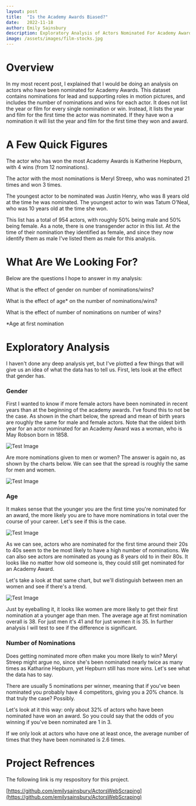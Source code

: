 ```yaml
---
layout: post
title:  "Is the Academy Awards Biased?"
date:   2022-11-18
author: Emily Sainsbury
description: Exploratory Analysis of Actors Nominated For Academy Awards
image: /assets/images/film-stocks.jpg
---
```


# Overview

In my most recent post, I explained that I would be doing an analysis on actors who have been nominated for Academy Awards. This dataset contains nominations for lead and supporting roles in motion pictures, and includes the number of nominations and wins for each actor. It does not list the year or film for every single nomination or win. Instead, it lists the year and film for the first time the actor was nominated. If they have won a nomination it will list the year and film for the first time they won and award. 

# A Few Quick Figures

The actor who has won the most Academy Awards is Katherine Hepburn, with 4 wins (from 12 nominations). 

The actor with the most nominations is Meryl Streep, who was nominated 21 times and won 3 times. 

The youngest actor to be nominated was Justin Henry, who was 8 years old at the time he was nominated. The youngest actor to win was Tatum O'Neal, who was 10 years old at the time she won.

This list has a total of 954 actors, with roughly 50% being male and 50% being female. As a note, there is one transgender actor in this list. At the time of their nomination they identified as female, and since they now identify them as male I've listed them as male for this analysis. 

# What Are We Looking For?
Below are the questions I hope to answer in my analysis:

What is the effect of gender on number of nominations/wins?

What is the effect of age* on the number of nominations/wins?

What is the effect of number of nominations on number of wins?

*Age at first nomination 

# Exploratory Analysis

I haven't done any deep analysis yet, but I've plotted a few things that will give us an idea of what the data has to tell us. First, lets look at the effect that gender has. 

### Gender

First I wanted to know if more female actors have been nominated in recent years than at the beginning of the academy awards. I've found this to not be the case. As shown in the chart below, the spread and mean of birth years are roughly the same for male and female actors. Note that the oldest birth year for an actor nominated for an Academy Award was a woman, who is May Robson born in 1858. 

![Test Image](https://raw.githubusercontent.com/emilysainsbury/stat386-projects/main/assets/images/genderVBirthYear.png)

Are more nominations given to men or women? The answer is again no, as shown by the charts below. We can see that the spread is roughly the same for men and women.

![Test Image](https://raw.githubusercontent.com/emilysainsbury/stat386-projects/main/assets/images/GenderVNominations.png)

### Age

It makes sense that the younger you are the first time you're nominated for an award, the more likely you are to have more nominations in total over the course of your career. Let's see if this is the case.

![Test Image](https://raw.githubusercontent.com/emilysainsbury/stat386-projects/main/assets/images/AgeVNominations.png)

As we can see, actors who are nominated for the first time around their 20s to 40s seem to the be most likely to have a high number of nominations. We can also see actors are nominated as young as 8 years old to in their 80s. It looks like no matter how old someone is, they could still get nominated for an Academy Award. 

Let's take a look at that same chart, but we'll distinguish between men an women and see if there's a trend. 

![Test Image](https://raw.githubusercontent.com/emilysainsbury/stat386-projects/main/assets/images/NominationsVAge_Gender.png)

Just by eyeballing it, it looks like women are more likely to get their first nomination at a younger age than men. The average age at first nomination overall is 38. For just men it's 41 and for just women it is 35. In further analysis I will test to see if the difference is significant. 


### Number of Nominations

Does getting nominated more often make you more likely to win? Meryl Streep might argue no, since she's been nominated nearly twice as many times as Katharine Hepburn, yet Hepburn still has more wins. Let's see what the data has to say. 

There are usually 5 nominations per winner, meaning that if you've been nominated you probably have 4 competitors, giving you a 20% chance. Is that truly the case? Possibly.

Let's look at it this way: only about 32% of actors who have been nominated have won an award. So you could say that the odds of you winning if you've been nominated are 1 in 3.

If we only look at actors who have one at least once, the average number of times that they have been nominated is 2.6 times. 

# Project Refrences

The following link is my respository for this project.

[https://github.com/emilysainsbury/ActorsWebScraping](https://github.com/emilysainsbury/ActorsWebScraping)





